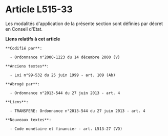 # Article L515-33

Les modalités d'application de la présente section sont définies par décret en Conseil d'Etat.

**Liens relatifs à cet article**

	**Codifié par**:

	  - Ordonnance n°2000-1223 du 14 décembre 2000 (V)

	**Anciens textes**:

	  - Loi n°99-532 du 25 juin 1999 - art. 109 (Ab)

	**Abrogé par**:

	  - Ordonnance n°2013-544 du 27 juin 2013 - art. 4

	**Liens**:

	  - TRANSFERE: Ordonnance n°2013-544 du 27 juin 2013 - art. 4

	**Nouveaux textes**:

	  - Code monétaire et financier - art. L513-27 (VD)
